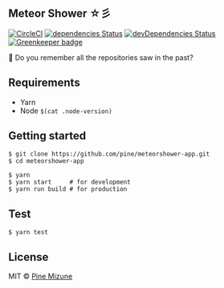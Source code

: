 ## Meteor Shower ☆彡
[![CircleCI](https://circleci.com/gh/pine/meteorshower-app/tree/master.svg?style=shield)](https://circleci.com/gh/pine/meteorshower-app/tree/master)
[![dependencies Status](https://david-dm.org/pine/meteorshower-app/status.svg)](https://david-dm.org/pine/meteorshower-app)
[![devDependencies Status](https://david-dm.org/pine/meteorshower-app/dev-status.svg)](https://david-dm.org/pine/meteorshower-app?type=dev)
[![Greenkeeper badge](https://badges.greenkeeper.io/pine/meteorshower-app.svg)](https://greenkeeper.io/)

:star2: Do you remember all the repositories saw in the past?

## Requirements

- Yarn
- Node `$(cat .node-version)`

## Getting started

```
$ git clone https://github.com/pine/meteorshower-app.git
$ cd meteorshower-app

$ yarn
$ yarn start     # for development
$ yarn run build # for production
```

## Test

```
$ yarn test
```

## License
MIT &copy; [Pine Mizune](https://profile.pine.moe)
